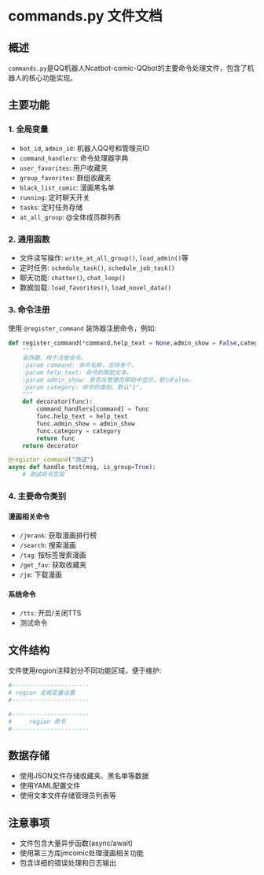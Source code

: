 # commands.py 文件文档

## 概述
`commands.py`是QQ机器人Ncatbot-comic-QQbot的主要命令处理文件，包含了机器人的核心功能实现。

## 主要功能

### 1. 全局变量
- `bot_id`, `admin_id`: 机器人QQ号和管理员ID
- `command_handlers`: 命令处理器字典
- `user_favorites`: 用户收藏夹
- `group_favorites`: 群组收藏夹
- `black_list_comic`: 漫画黑名单
- `running`: 定时聊天开关
- `tasks`: 定时任务存储
- `at_all_group`: @全体成员群列表

### 2. 通用函数
- 文件读写操作: `write_at_all_group()`, `load_admin()`等
- 定时任务: `schedule_task()`, `schedule_job_task()`
- 聊天功能: `chatter()`, `chat_loop()`
- 数据加载: `load_favorites()`, `load_novel_data()`

### 3. 命令注册
使用 `@register_command` 装饰器注册命令，例如:
```python
def register_command(*command,help_text = None,admin_show = False,category = "1"): # 注册命令
    """
    装饰器，用于注册命令。
    :param command: 命令名称，支持多个。
    :param help_text: 命令的帮助文本。
    :param admin_show: 是否在管理员帮助中显示，默认False。
    :param category: 命令的类别，默认"1"。
    """
    def decorator(func):
        command_handlers[command] = func
        func.help_text = help_text
        func.admin_show = admin_show
        func.category = category
        return func
    return decorator

@register_command("测试")
async def handle_test(msg, is_group=True):
    # 测试命令实现
```

### 4. 主要命令类别

#### 漫画相关命令
- `/jmrank`: 获取漫画排行榜
- `/search`: 搜索漫画
- `/tag`: 按标签搜索漫画
- `/get_fav`: 获取收藏夹
- `/jm`: 下载漫画

#### 系统命令
- `/tts`: 开启/关闭TTS
- 测试命令

## 文件结构
文件使用region注释划分不同功能区域，便于维护:
```python
#----------------------
# region 全局变量设置
#----------------------

#----------------------
#     region 命令
#----------------------
```

## 数据存储
- 使用JSON文件存储收藏夹、黑名单等数据
- 使用YAML配置文件
- 使用文本文件存储管理员列表等

## 注意事项
- 文件包含大量异步函数(async/await)
- 使用第三方库jmcomic处理漫画相关功能
- 包含详细的错误处理和日志输出
        